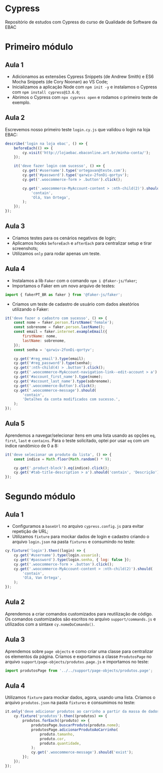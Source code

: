 # Cypress

Repositório de estudos com Cypress do curso de Qualidade de Software da EBAC

# Primeiro módulo

## Aula 1

-   Adicionamos as extensões Cypress Snippets (de Andrew Smith) e ES6 Mocha Snippets (de Cory Noonan) ao VS Code;
-   Inicializamos a aplicação Node com `npm init -y` e instalamos o Cypress com `npm install cypress@13.6.0`;
-   Abrimos o Cypress com `npx cypress open` e rodamos o primeiro teste de exemplo.

## Aula 2

Escrevemos nosso primeiro teste `login.cy.js` que validou o login na loja EBAC:

```javascript
describe('login na loja ebac', () => {
    beforeEach(() => {
        cy.visit('http://lojaebac.ebaconline.art.br/minha-conta/');
    });

    it('deve fazer login com sucesso', () => {
        cy.get('#username').type('ortegavan@teste.com');
        cy.get('#password').type('qarwiv-2fonDi-qortyv');
        cy.get('.woocommerce-form > .button').click();

        cy.get('.woocommerce-MyAccount-content > :nth-child(2)').should(
            'contain',
            'Olá, Van Ortega',
        );
    });
});
```

## Aula 3

-   Criamos testes para os cenários negativos de login;
-   Aplicamos hooks `beforeEach` e `afterEach` para centralizar setup e tirar screenshots;
-   Utilizamos `only` para rodar apenas um teste.

## Aula 4

-   Instalamos a lib `Faker` com o comando `npm i @faker-js/faker`;
-   Importamos o Faker em um novo arquivo de testes:

```javascript
import { fakerPT_BR as faker } from '@faker-js/faker';
```

-   Criamos um teste de cadastro de usuário com dados aleatórios utilizando o Faker:

```javascript
it('deve fazer o cadastro com sucesso', () => {
    const nome = faker.person.firstName('female');
    const sobrenome = faker.person.lastName();
    const email = faker.internet.exampleEmail({
        firstName: nome,
        lastName: sobrenome,
    });
    const senha = 'qarwiv-2fonDi-qortyv';

    cy.get('#reg_email').type(email);
    cy.get('#reg_password').type(senha);
    cy.get(':nth-child(4) > .button').click();
    cy.get('.woocommerce-MyAccount-navigation-link--edit-account > a').click();
    cy.get('#account_first_name').type(nome);
    cy.get('#account_last_name').type(sobrenome);
    cy.get('.woocommerce-Button').click();
    cy.get('.woocommerce-message').should(
        'contain',
        'Detalhes da conta modificados com sucesso.',
    );
});
```

## Aula 5

Aprendemos a navegar/selecionar itens em uma lista usando as opções `eq`, `first`, `last` e `contains`. Para o teste solicitado, optei por usar `eq` com um índice randômico de 0 a 8:

```javascript
it('deve selecionar um produto da lista', () => {
    const indice = Math.floor(Math.random() * 9);

    cy.get('.product-block').eq(indice).click();
    cy.get('#tab-title-description > a').should('contain', 'Descrição');
});
```

# Segundo módulo

## Aula 1

-   Configuramos a `baseUrl` no arquivo `cypress.config.js` para evitar repetição de URL;
-   Utilizamos `fixture` para mockar dados de login e cadastro criando o arquivo `login.json` na pasta `fixtures` e consumindo no teste:

```javascript
cy.fixture('login').then((login) => {
    cy.get('#username').type(login.usuario);
    cy.get('#password').type(login.senha, { log: false });
    cy.get('.woocommerce-form > .button').click();
    cy.get('.woocommerce-MyAccount-content > :nth-child(2)').should(
        'contain',
        'Olá, Van Ortega',
    );
});
```

## Aula 2

Aprendemos a criar comandos customizados para reutilização de código. Os comandos customizados são escritos no arquivo `support/commands.js` e utilizados com a sintaxe `cy.nomeDoComando()`.

## Aula 3

Aprendemos sobre `page objects` e como criar uma classe para centralizar os elementos da página. Criamos e exportamos a classe `ProdutosPage` no arquivo `support/page-objects/produtos.page.js` e importamos no teste:

```javascript
import produtosPage from '../../support/page-objects/produtos.page';
```

## Aula 4

Utilizamos `fixture` para mockar dados, agora, usando uma lista. Criamos o arquivo `produtos.json` na pasta `fixtures` e consumimos no teste:

```javascript
it.only('deve adicionar produtos ao carrinho a partir da massa de dados', () => {
    cy.fixture('produtos').then((produtos) => {
        produtos.forEach((produto) => {
            produtosPage.buscarProduto(produto.nome);
            produtosPage.adicionarProdutoAoCarrinho(
                produto.tamanho,
                produto.cor,
                produto.quantidade,
            );
            cy.get('.woocommerce-message').should('exist');
        });
    });
});
```
